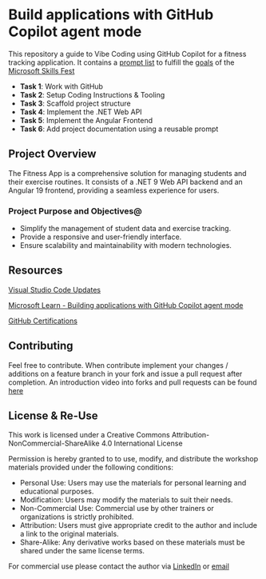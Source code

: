 # Build applications with GitHub Copilot agent mode

This repository a guide to Vibe Coding using GitHub Copilot for a fitness tracking application. It contains a [prompt list](docs/readme.md) to fulfill the [goals](/docs/octofit_story.md) of the [Microsoft Skills Fest](https://aiskillsfest.event.microsoft.com/)

- **Task 1**: Work with GitHub
- **Task 2**: Setup Coding Instructions & Tooling
- **Task 3**: Scaffold project structure
- **Task 4**: Implement the .NET Web API
- **Task 5**: Implement the Angular Frontend
- **Task 6**: Add project documentation using a reusable prompt

## Project Overview

The Fitness App is a comprehensive solution for managing students and their exercise routines. It consists of a .NET 9 Web API backend and an Angular 19 frontend, providing a seamless experience for users.

### Project Purpose and Objectives@

- Simplify the management of student data and exercise tracking.
- Provide a responsive and user-friendly interface.
- Ensure scalability and maintainability with modern technologies.

## Resources

[Visual Studio Code Updates](https://code.visualstudio.com/updates/)

[Microsoft Learn - Building applications with GitHub Copilot agent mode](https://learn.microsoft.com/en-us/training/modules/github-copilot-agent-mode/)

[GitHub Certifications](https://resources.github.com/learn/certifications/)

## Contributing

Feel free to contribute. When contribute implement your changes / additions on a feature branch in your fork and issue a pull request after completion. An introduction video into forks and pull requests can be found [here](https://www.youtube.com/watch?v=nT8KGYVurIU)

## License & Re-Use

This work is licensed under a Creative Commons Attribution-NonCommercial-ShareAlike 4.0 International License

Permission is hereby granted to to use, modify, and distribute the workshop materials provided under the following conditions:

- Personal Use: Users may use the materials for personal learning and educational purposes.
- Modification: Users may modify the materials to suit their needs.
- Non-Commercial Use: Commercial use by other trainers or organizations is strictly prohibited.
- Attribution: Users must give appropriate credit to the author and include a link to the original materials.
- Share-Alike: Any derivative works based on these materials must be shared under the same license terms.

For commercial use please contact the author via [LinkedIn](https://www.linkedin.com/in/alexander-kastil-3bb26511a/) or [email](mailto:alexander.kastil@integrations.at)
